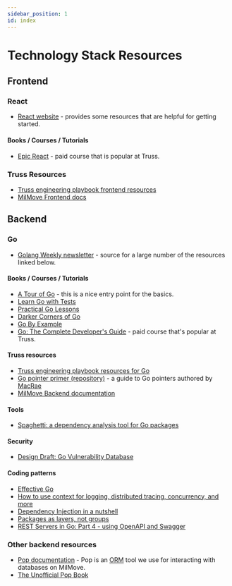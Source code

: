 ```yaml
---
sidebar_position: 1
id: index
---
```

# Technology Stack Resources

## Frontend 

### React 
* [React website](https://reactjs.org/) - provides some resources that are helpful for getting started.

#### Books / Courses / Tutorials
* [Epic React](https://epicreact.dev/) - paid course that is popular at Truss.

### Truss Resources
* [Truss engineering playbook frontend resources](https://transcom.github.io/mymove-docs/docs/frontend)
* [MilMove Frontend docs](https://transcom.github.io/mymove-docs/docs/frontend)

## Backend 

### Go 
* [Golang Weekly newsletter](https://golangweekly.com) - source for a large number of the resources linked below.

#### Books / Courses / Tutorials
* [A Tour of Go](https://go.dev/tour/list) - this is a nice entry point for the basics.
* [Learn Go with Tests](https://quii.gitbook.io/learn-go-with-tests/)
* [Practical Go Lessons](https://www.practical-go-lessons.com)
* [Darker Corners of Go](https://rytisbiel.com/2021/03/06/darker-corners-of-go)
* [Go By Example](https://gobyexample.com/)
* [Go: The Complete Developer's Guide](https://www.udemy.com/course/go-the-complete-developers-guide) - paid course that's popular at Truss.

#### Truss resources
* [Truss engineering playbook resources for Go](https://playbook.truss.dev/docs/developing/languages/GO)
* [Go pointer primer (repository)](https://github.com/trussworks/go-pointer-primer) - a guide to Go pointers authored by [MacRae](https://github.com/macrael)
* [MilMove Backend documentation](https://transcom.github.io/mymove-docs/docs/backend/)

#### Tools
* [Spaghetti: a dependency analysis tool for Go packages](https://github.com/adonovan/spaghetti)

#### Security
* [Design Draft: Go Vulnerability Database](https://go.googlesource.com/proposal/+/master/design/draft-vulndb.md)

#### Coding patterns
* [Effective Go](https://go.dev/doc/effective_go)
* [How to use context for logging, distributed tracing, concurrency, and more](https://steveazz.xyz/blog/import-context/)
* [Dependency Injection in a nutshell](https://appliedgo.net/di/)
* [Packages as layers, not groups](https://www.gobeyond.dev/packages-as-layers/)
* [REST Servers in Go: Part 4 - using OpenAPI and Swagger](https://eli.thegreenplace.net/2021/rest-servers-in-go-part-4-using-openapi-and-swagger/)

### Other backend resources
* [Pop documentation](https://gobuffalo.io/documentation/database/pop/) - Pop is an [ORM](https://en.wikipedia.org/wiki/Object%E2%80%93relational_mapping) tool we use for interacting with databases on MilMove.
* [The Unofficial Pop Book](https://andrew-sledge.gitbooks.io/the-unofficial-pop-book/content/)

